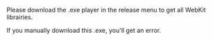 Please download the .exe player in the release menu to get all WebKit librairies.

If you manually download this .exe, you'll get an error.